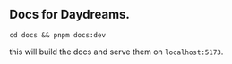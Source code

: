 ## Docs for Daydreams.

`cd docs && pnpm docs:dev`

this will build the docs and serve them on `localhost:5173`.

